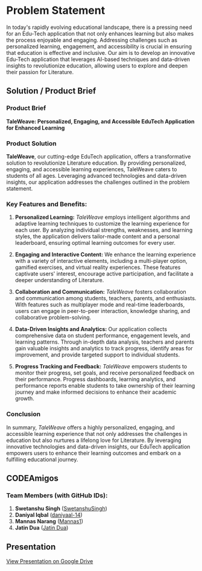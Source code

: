 # Problem Statement

In today's rapidly evolving educational landscape, there is a pressing need for an Edu-Tech application that not only enhances learning but also makes the process enjoyable and engaging. Addressing challenges such as personalized learning, engagement, and accessibility is crucial in ensuring that education is effective and inclusive. Our aim is to develop an innovative Edu-Tech application that leverages AI-based techniques and data-driven insights to revolutionize education, allowing users to explore and deepen their passion for Literature.

## Solution / Product Brief

### Product Brief

**TaleWeave: Personalized, Engaging, and Accessible EduTech Application for Enhanced Learning**

### Product Solution

**TaleWeave**, our cutting-edge EduTech application, offers a transformative solution to revolutionize Literature education. By providing personalized, engaging, and accessible learning experiences, TaleWeave caters to students of all ages. Leveraging advanced technologies and data-driven insights, our application addresses the challenges outlined in the problem statement.

### Key Features and Benefits:

1. **Personalized Learning:** *TaleWeave* employs intelligent algorithms and adaptive learning techniques to customize the learning experience for each user. By analyzing individual strengths, weaknesses, and learning styles, the application delivers tailor-made content and a personal leaderboard, ensuring optimal learning outcomes for every user.

2. **Engaging and Interactive Content:** We enhance the learning experience with a variety of interactive elements, including a multi-player option, gamified exercises, and virtual reality experiences. These features captivate users' interest, encourage active participation, and facilitate a deeper understanding of Literature.

3. **Collaboration and Communication:** *TaleWeave* fosters collaboration and communication among students, teachers, parents, and enthusiasts. With features such as multiplayer mode and real-time leaderboards, users can engage in peer-to-peer interaction, knowledge sharing, and collaborative problem-solving.

4. **Data-Driven Insights and Analytics:** Our application collects comprehensive data on student performance, engagement levels, and learning patterns. Through in-depth data analysis, teachers and parents gain valuable insights and analytics to track progress, identify areas for improvement, and provide targeted support to individual students.

5. **Progress Tracking and Feedback:** *TaleWeave* empowers students to monitor their progress, set goals, and receive personalized feedback on their performance. Progress dashboards, learning analytics, and performance reports enable students to take ownership of their learning journey and make informed decisions to enhance their academic growth.

### Conclusion

In summary, *TaleWeave* offers a highly personalized, engaging, and accessible learning experience that not only addresses the challenges in education but also nurtures a lifelong love for Literature. By leveraging innovative technologies and data-driven insights, our EduTech application empowers users to enhance their learning outcomes and embark on a fulfilling educational journey.

## CODEAmigos

### Team Members (with GitHub IDs):

1) **Swetanshu Singh** ([SwetanshuSingh](https://github.com/SwetanshuSingh))
2) **Daniyal Iqbal** ([daniyaal-14](https://github.com/daniyaal-14))
3) **Mannas Narang** ([Mannas1](https://github.com/Mannas1))
4) **Jatin Dua** ([Jatin Dua](https://github.com/JatinDua))

## Presentation

[View Presentation on Google Drive]([https://docs.google.com/presentation/d/1Nf9HEryCZUr61kzdl0_FiIhObPc5W-xZ/edit?usp=sharing&ouid=115188039715498285806&rtpof=true&sd=true](https://docs.google.com/presentation/d/123YF9ffwxnAzaP61w-FdEpyNIqEzJOHi/edit?usp=sharing&ouid=115188039715498285806&rtpof=true&sd=true)https://docs.google.com/presentation/d/123YF9ffwxnAzaP61w-FdEpyNIqEzJOHi/edit?usp=sharing&ouid=115188039715498285806&rtpof=true&sd=true)
